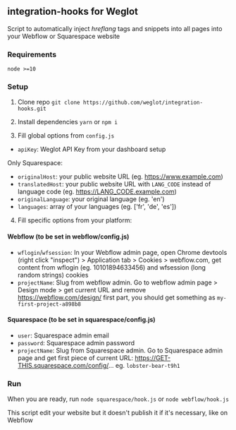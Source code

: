 ## integration-hooks for Weglot

Script to automatically inject _hreflang_ tags and snippets into all pages into
your Webflow or Squarespace website

### Requirements

`node >=10`

### Setup

1. Clone repo `git clone https://github.com/weglot/integration-hooks.git`

2. Install dependencies `yarn` or `npm i`

3. Fill global options from `config.js`

  - `apiKey`: Weglot API Key from your dashboard setup

  Only Squarespace:

   - `originalHost`: your public website URL (eg. https://www.example.com)
   - `translatedHost`: your public website URL with `LANG_CODE` instead of
     language code (eg. https://LANG_CODE.example.com)
   - `originalLanguage`: your original language (eg. 'en')
   - `languages`: array of your languages (eg. ['fr', 'de', 'es'])

4. Fill specific options from your platform:

#### Webflow (to be set in webflow/config.js)

- `wflogin`/`wfsession`: In your Webflow admin page, open Chrome
  devtools (right click "inspect") > Application tab > Cookies > webflow.com,
  get content from wflogin (eg. 10101894633456) and wfsession
  (long random strings) cookies
- `projectName`: Slug from webflow admin. Go to webflow admin page > Design mode >
  get current URL and remove https://webflow.com/design/ first part, you should
  get something as `my-first-project-a898b8`

#### Squarespace (to be set in squarespace/config.js)

- `user`: Squarespace admin email
- `password`: Squarespace admin password
- `projectName`: Slug from Squarespace admin. Go to Squarespace admin page and get
  first piece of current URL: https://GET-THIS.squarespace.com/config/...
  eg. `lobster-bear-t9h1`

### Run

When you are ready, run `node squarespace/hook.js` or `node webflow/hook.js`

This script edit your website but it doesn't publish it if it's necessary, like
on Webflow